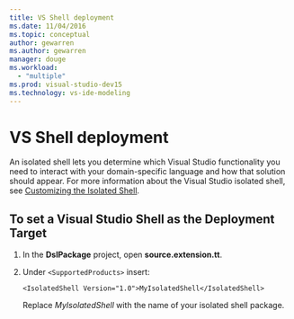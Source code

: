 ```yaml
---
title: VS Shell deployment
ms.date: 11/04/2016
ms.topic: conceptual
author: gewarren
ms.author: gewarren
manager: douge
ms.workload:
  - "multiple"
ms.prod: visual-studio-dev15
ms.technology: vs-ide-modeling
---
```

# VS Shell deployment

An isolated shell lets you determine which Visual Studio functionality you need to interact with your domain-specific language and how that solution should appear. For more information about the Visual Studio isolated shell, see [Customizing the Isolated Shell](../extensibility/customizing-the-isolated-shell.md).

## To set a Visual Studio Shell as the Deployment Target

1.  In the **DslPackage** project, open **source.extension.tt**.

2.  Under `<SupportedProducts>` insert:

    ```
    <IsolatedShell Version="1.0">MyIsolatedShell</IsolatedShell>
    ```

     Replace *MyIsolatedShell* with the name of your isolated shell package.
